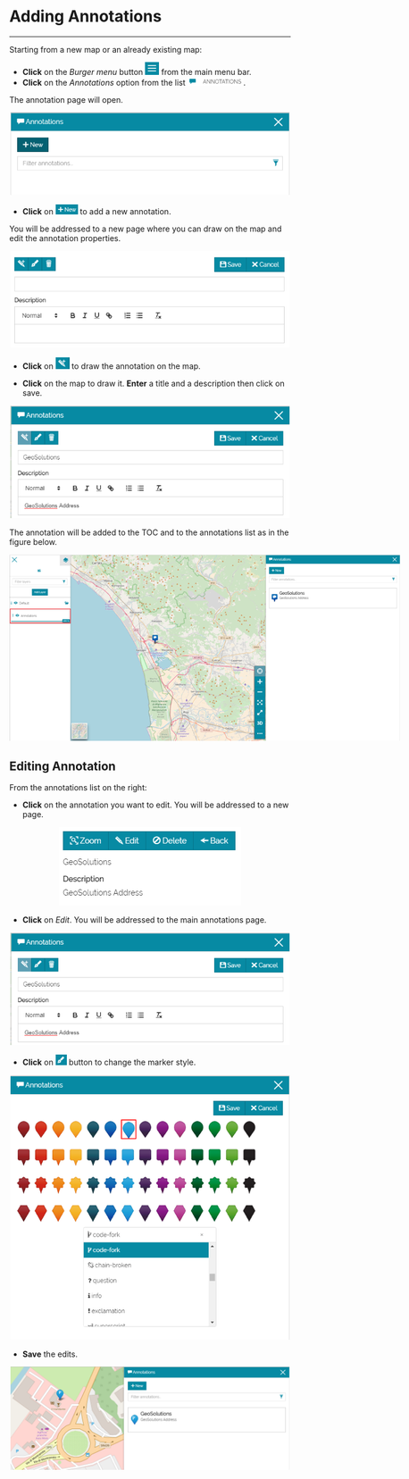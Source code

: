 # Adding Annotations
********************

Starting from a new map or an already existing map:

* **Click** on the *Burger menu* button <img src="img/burger.png" style="max-width:25px;" /> from the main menu bar.
* **Click** on the *Annotations* option from the list <img src="img/annotation-option.png" style="max-width:100px;"/>.

The annotation page will open. 

<p align = "center" ><img src="img/annotation-page.png" style="max-width:500px;" /></p>

* **Click** on <img src="img/annotation-new.png" style="max-width:40px;" /> to add a new annotation. 

You will be addressed to a new page where you can draw on the map and edit the annotation properties. 

<p align = "center" ><img src="img/annotation-edit.png" style="max-width:500px;" /></p>

* **Click** on <img src="img/annotation-draw.png" style="max-width:25px;" /> to draw the annotation on the map. 

* **Click** on the map to draw it. **Enter** a title and a description then click on save.

<p align = "center" ><img src="img/annotation-geosolutions.png" style="max-width:500px;" /></p>

The annotation will be added to the TOC and to the annotations list as in the figure below. 

<img src="img/annotation-geosolutions-1.png" style="max-width:700px;" />

Editing Annotation
------------------

From the annotations list on the right:

* **Click** on the annotation you want to edit. You will be addressed to a new page. 

<p align = "center" ><img src="img/annotation-geosolutions-edit.png" style="max-width:500px;" /></p>

* **Click** on *Edit*. You will be addressed to the main annotations page. 

<p align = "center" ><img src="img/annotation-geosolutions.png" style="max-width:500px;" /></p> 

* **Click** on <img src="img/annotation-geosolutions-edit-1.png" style="max-width:20px;" /> button to change the marker style. 


<p align = "center" ><img src="img/annotation-marker.png" style="max-width:500px;" /></p> 

* **Save** the edits. 

<p align = "center" ><img src="img/annotation-marker-1.png" style="max-width:500px;" /></p> 